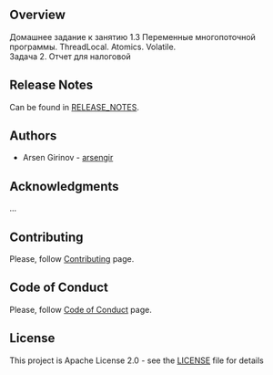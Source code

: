 ## Overview
Домашнее задание к занятию 1.3 Переменные многопоточной программы. ThreadLocal. Atomics. Volatile.  
Задача 2. Отчет для налоговой

## Release Notes
Can be found in [RELEASE_NOTES](RELEASE_NOTES.md).

## Authors
* Arsen Girinov - [arsengir](https://github.com/arsengir)

## Acknowledgments
...

## Contributing
Please, follow [Contributing](CONTRIBUTING.md) page.

## Code of Conduct
Please, follow [Code of Conduct](CODE_OF_CONDUCT.md) page.

## License
This project is Apache License 2.0 - see the [LICENSE](LICENSE) file for details
